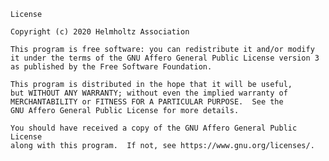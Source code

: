     License

    Copyright (c) 2020 Helmholtz Association

    This program is free software: you can redistribute it and/or modify
    it under the terms of the GNU Affero General Public License version 3
    as published by the Free Software Foundation.

    This program is distributed in the hope that it will be useful,
    but WITHOUT ANY WARRANTY; without even the implied warranty of
    MERCHANTABILITY or FITNESS FOR A PARTICULAR PURPOSE.  See the
    GNU Affero General Public License for more details.

    You should have received a copy of the GNU Affero General Public License
    along with this program.  If not, see https://www.gnu.org/licenses/.
